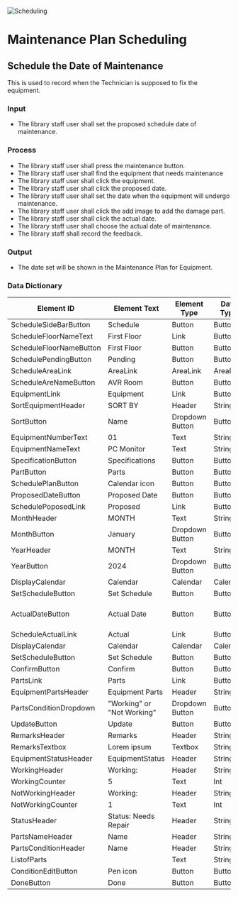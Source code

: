 ![Scheduling](https://github.com/JakePatolilic/vsulib-ms/assets/114040840/c7a62b74-f215-42d6-8a8a-467ce0dd0dd4)
# Maintenance Plan Scheduling
## Schedule the Date of Maintenance
This is used to record when the Technician is supposed to fix the equipment.
### Input
-	The library staff user shall set the proposed schedule date of maintenance.
### Process
-	The library staff user shall press the maintenance button.
-	The library staff user shall find the equipment that needs maintenance
-	The library staff user shall click the equipment.
-	The library staff user shall click the proposed date.
-	The library staff user shall set the date when the equipment will undergo maintenance.
-	The library staff user shall click the add image to add the damage part.
-	The library staff user shall click the actual date.
-	The library staff user shall choose the actual date of maintenance.
-	The library staff shall record the feedback.
### Output
-	The date set will be shown in the Maintenance Plan for Equipment.
### Data Dictionary
| Element ID                   | Element Text          | Element Type     | Data Type | Required? | Rules                  |
|------------------------------|-----------------------|------------------|-----------|-----------|------------------------|
| ScheduleSideBarButton        | Schedule              | Button           | Button    |           |                        |
| ScheduleFloorNameText       | First Floor           | Link             | Button    |           |                        |
| ScheduleFloorNameButton     | First Floor           | Button           | Button    |           |                        |
| SchedulePendingButton       | Pending               | Button           | Button    |           |                        |
| ScheduleAreaLink            | AreaLink              | AreaLink         | AreaLink  |           |                        |
| ScheduleAreNameButton       | AVR Room              | Button           | Button    |           |                        |
| EquipmentLink               | Equipment             | Link             | Button    |           |                        |
| SortEquipmentHeader         | SORT BY               | Header           | String    |           |                        |
| SortButton                  | Name                  | Dropdown Button  | Button    |           |                        |
| EquipmentNumberText         | 01                    | Text             | String    |           |                        |
| EquipmentNameText           | PC Monitor            | Text             | String    |           |                        |
| SpecificationButton         | Specifications       | Button           | Button    |           |                        |
| PartButton                  | Parts                 | Button           | Button    |           |                        |
| SchedulePlanButton          | Calendar icon         | Button           | Button    |           |                        |
| ProposedDateButton          | Proposed Date         | Button           | Button    |           |                        |
| SchedulePoposedLink         | Proposed              | Link             | Button    |           |                        |
| MonthHeader                 | MONTH                 | Text             | String    |           |                        |
| MonthButton                 | January               | Dropdown Button  | Button    |           |                        |
| YearHeader                  | MONTH                 | Text             | String    |           |                        |
| YearButton                  | 2024                  | Dropdown Button  | Button    |           |                        |
| DisplayCalendar             | Calendar              | Calendar         | Calendar  |           |                        |
| SetScheduleButton           | Set Schedule          | Button           | Button    |           |                        |
| ActualDateButton            | Actual Date           | Button           | Button    |           | Proposed date is set.  |
| ScheduleActualLink          | Actual                | Link             | Button    |           |                        |
| DisplayCalendar             | Calendar              | Calendar         | Calendar  |           |                        |
| SetScheduleButton           | Set Schedule          | Button           | Button    |           |                        |
| ConfirmButton               | Confirm               | Button           | Button    |           |                        |
| PartsLink                   | Parts                 | Link             | Button    |           |                        |
| EquipmentPartsHeader        | Equipment Parts       | Header           | String    |           |                        |
| PartsConditionDropdown      | "Working" or "Not Working" | Dropdown Button | Button  |           |                        |
| UpdateButton                | Update                | Button           | Button    |           |                        |
| RemarksHeader               | Remarks               | Header           | String    |           |                        |
| RemarksTextbox              | Lorem ipsum           | Textbox          | String    |           |                        |
| EquipmentStatusHeader       | EquipmentStatus       | Header           | String    |           |                        |
| WorkingHeader               | Working:              | Header           | String    |           |                        |
| WorkingCounter              | 5                     | Text             | Int       |           |                        |
| NotWorkingHeader            | Working:              | Header           | String    |           |                        |
| NotWorkingCounter           | 1                     | Text             | Int       |           |                        |
| StatusHeader                | Status: Needs Repair  | Header           | String    |           |                        |
| PartsNameHeader             | Name                  | Header           | String    |           |                        |
| PartsConditionHeader        | Name                  | Header           | String    |           |                        |
| ListofParts                 | <List of Parts>       | Text             | String    |           |                        |
| ConditionEditButton         | Pen icon              | Button           | Button    |           |                        |
| DoneButton                  | Done                  | Button           | Button    |           |                        |


